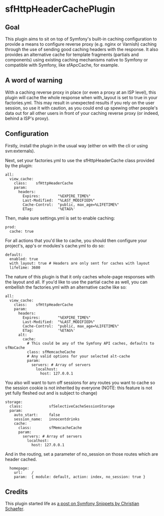 sfHttpHeaderCachePlugin
=======================

Goal
----

This plugin aims to sit on top of Symfony's built-in caching configuration to provide a means to configure reverse proxy (e.g. nginx or Varnish) caching through the use of sending good caching headers with the response. It also provides an alternative cache for template fragments (partials and components) using existing caching mechanisms native to Symfony or compatible with Symfony, like sfApcCache, for example.

A word of warning
-----------------

With a caching reverse proxy in place (or even a proxy at an ISP level), this plugin will cache the whole response when with_layout is set to true in your factories.yml. This may result in unexpected results if you rely on the user session, so use it with caution, as you could end up spewing other people's data out for all other users in front of your caching reverse proxy (or indeed, behind a ISP's proxy).

Configuration
-------------

Firstly, install the plugin in the usual way (either on with the cli or using svn:externals).

Next, set your factories.yml to use the sfHttpHeaderCache class provided by the plugin:

    all:
      view_cache:
        class:    sfHttpHeaderCache
        param:
          headers:
            Expires:        "%EXPIRE_TIME%"
            Last-Modified:  "%LAST_MODIFIED%"
            Cache-Control:  "public, max_age=%LIFETIME%"
            ETag:           '%ETAG%'

Then, make sure settings.yml is set to enable caching:

    prod:
      cache: true

For all actions that you'd like to cache, you should then configure your project's, app's or modules's cache.yml to do so:

    default:
      enabled: true
      with_layout: true # Headers are only sent for caches with layout
      lifetime: 3600

The nature of this plugin is that it only caches whole-page responses with the layout and all. If you'd like to use the partial cache as well, you can embellish the factories.yml with an alternative cache like so:

    all:
      view_cache:
        class:    sfHttpHeaderCache
        param:
          headers:
            Expires:        "%EXPIRE_TIME%"
            Last-Modified:  "%LAST_MODIFIED%"
            Cache-Control:  "public, max_age=%LIFETIME%"
            ETag:           '%ETAG%'
          alt:
            cache: 
              # This could be any of the Symfony API caches, defaults to sfNoCache
              class: sfMemcacheCache
              # Any valid options for your selected alt-cache
              param:
                servers: # Array of servers
                  localhost:
                    host: 127.0.0.1


You also will want to turn off sessions for any routes you want to cache so the session cookie is not inherited by everyone (NOTE: this feature is not yet fully fleshed out and is subject to change)

    storage:
      class:            sfSelectiveCacheSessionStorage
      param:
        auto_start:     false
        session_name:   innocentdrinks
        cache:
          class:        sfMemcacheCache
          param:
            servers: # Array of servers
              localhost:
                host: 127.0.0.1

And in the routing, set a parameter of no_session on those routes which are header cached.

      homepage:
        url:    /
        param:  { module: default, action: index, no_session: true }

Credits
-------

This plugin started life as [a post on Symfony Snippets by Christian Schaefer](http://snippets.symfony-project.org/snippet/365).
